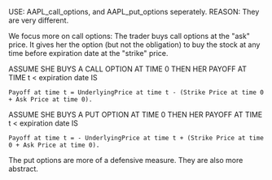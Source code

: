 USE: AAPL_call_options, and AAPL_put_options seperately. 
REASON: They are very different. 

We focus more on call options: The trader buys call options at the "ask" price. It gives her the option (but not the obligation) 
to buy the stock at any time before expiration date at the "strike" price. 

ASSUME SHE BUYS A CALL OPTION AT TIME 0 THEN HER PAYOFF AT TIME t < expiration date IS
```
Payoff at time t = UnderlyingPrice at time t - (Strike Price at time 0 + Ask Price at time 0). 
```
ASSUME SHE BUYS A PUT OPTION AT TIME 0 THEN HER PAYOFF AT TIME t < expiration date IS 
```
Payoff at time t = - UnderlyingPrice at time t + (Strike Price at time 0 + Ask Price at time 0). 
```
The put options are more of a defensive measure. They are also more abstract. 
